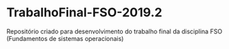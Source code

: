 # TrabalhoFinal-FSO-2019.2
Repositório criado para desenvolvimento do trabalho final da disciplina FSO (Fundamentos de sistemas operacionais)
